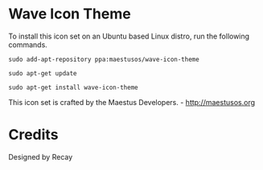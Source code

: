 Wave Icon Theme
=============

To install this icon set on an Ubuntu based Linux distro, run the following commands.

	sudo add-apt-repository ppa:maestusos/wave-icon-theme

	sudo apt-get update

	sudo apt-get install wave-icon-theme

This icon set is crafted by the Maestus Developers. - http://maestusos.org

# Credits
Designed by Recay
